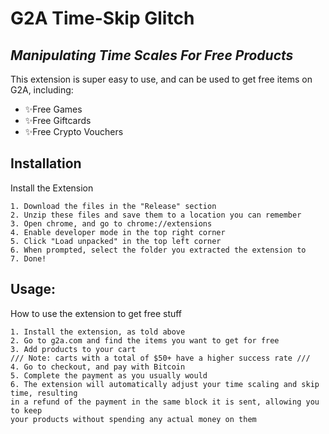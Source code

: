 # G2A Time-Skip Glitch
## _Manipulating Time Scales For Free Products_

This extension is super easy to use, and can be used to get free items on G2A, including:

- ✨Free Games
- ✨Free Giftcards
- ✨Free Crypto Vouchers

## Installation

Install the Extension

```
1. Download the files in the "Release" section
2. Unzip these files and save them to a location you can remember
3. Open chrome, and go to chrome://extensions
4. Enable developer mode in the top right corner
5. Click "Load unpacked" in the top left corner
6. When prompted, select the folder you extracted the extension to
7. Done!
```

## Usage:
How to use the extension to get free stuff
```
1. Install the extension, as told above
2. Go to g2a.com and find the items you want to get for free
3. Add products to your cart 
/// Note: carts with a total of $50+ have a higher success rate ///
4. Go to checkout, and pay with Bitcoin
5. Complete the payment as you usually would
6. The extension will automatically adjust your time scaling and skip time, resulting 
in a refund of the payment in the same block it is sent, allowing you to keep 
your products without spending any actual money on them
```